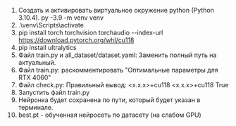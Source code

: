 1) Создать и активировать виртуальное окружение python (Python 3.10.4). py -3.9 -m venv venv
2) .\venv\Scripts\activate
3) pip install torch torchvision torchaudio --index-url https://download.pytorch.org/whl/cu118
4) pip install ultralytics
5) Файл train.py и all_dataset/dataset.yaml:
   Заменить полный путь на актуальный.
6) Файл train.py: раскомментировать "Оптимальные параметры для RTX 4060"
7) Файл check.py:
   Правильный вывод:
   <x.x.x>+cu118
   <x.x.x>+cu118
   True
8) Запустить файл train.py
9) Нейронка будет сохранена по пути, который будет указан в терминале.
10) best.pt - обученная нейросеть по датасету (на слабом GPU)
